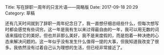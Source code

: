 Title: 写在辞职一周年的只言片语——简略版
Date: 2017-09-18 20:29
Category: 草稿

还有几天时间就到了辞职一周年纪念日了，我一直想仔细总结些什么，但每次想写时都会感觉有些词穷。这一年是我有生以来过得最自由的一年，我可以用无数的词语来描绘它的美好。但也并非那么美好，我不是来度假的，而是抱着一种决绝的心态来解决问题的。这一年似乎没有发生什么值得一提的大事，但我知道我改变了很多。我依然没有过着自己认为理想的生活，但已经非常接近了。
